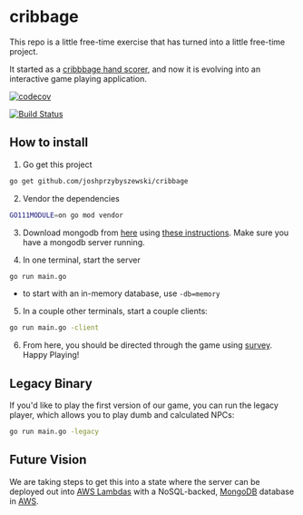 # cribbage
This repo is a little free-time exercise that has turned into a little free-time project.

It started as a [cribbbage hand scorer](https://bicyclecards.com/how-to-play/cribbage/), and now it is evolving into an interactive game playing application.

[![codecov](https://codecov.io/gh/joshprzybyszewski/cribbage/branch/master/graph/badge.svg)](https://codecov.io/gh/joshprzybyszewski/cribbage)

[![Build Status](https://travis-ci.org/joshprzybyszewski/cribbage.png)](https://travis-ci.org/joshprzybyszewski/cribbage)

## How to install

1. Go get this project

```bash
go get github.com/joshprzybyszewski/cribbage
```

2. Vendor the dependencies

```bash
GO111MODULE=on go mod vendor
```

3. Download mongodb from [here](https://www.mongodb.com/download-center/community) using [these instructions](https://docs.mongodb.com/manual/installation/). Make sure you have a mongodb server running.

4. In one terminal, start the server

```bash
go run main.go
```

  - to start with an in-memory database, use `-db=memory`

5. In a couple other terminals, start a couple clients:

```bash
go run main.go -client
```

6. From here, you should be directed through the game using [survey](https://github.com/AlecAivazis/survey). Happy Playing!

## Legacy Binary
If you'd like to play the first version of our game, you can run the legacy player, which allows you to play dumb and calculated NPCs:
```bash
go run main.go -legacy
```

## Future Vision
We are taking steps to get this into a state where the server can be deployed out into [AWS Lambdas](https://aws.amazon.com/lambda/) with a NoSQL-backed, [MongoDB](https://www.mongodb.com/) database in [AWS](https://docs.aws.amazon.com/quickstart/latest/mongodb/overview.html).
